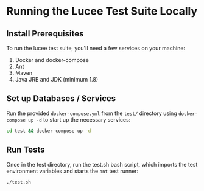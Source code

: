 # Running the Lucee Test Suite Locally

## Install Prerequisites

To run the lucee test suite, you'll need a few services on your machine:

1. Docker and docker-compose
2. Ant
3. Maven
4. Java JRE and JDK (minimum 1.8)

## Set up Databases / Services

Run the provided `docker-compose.yml` from the `test/` directory using `docker-compose up -d` to start up the necessary services:

```bash
cd test && docker-compose up -d
```

## Run Tests

Once in the test directory, run the test.sh bash script, which imports the test environment variables and starts the `ant` test runner:

```bash
./test.sh
```